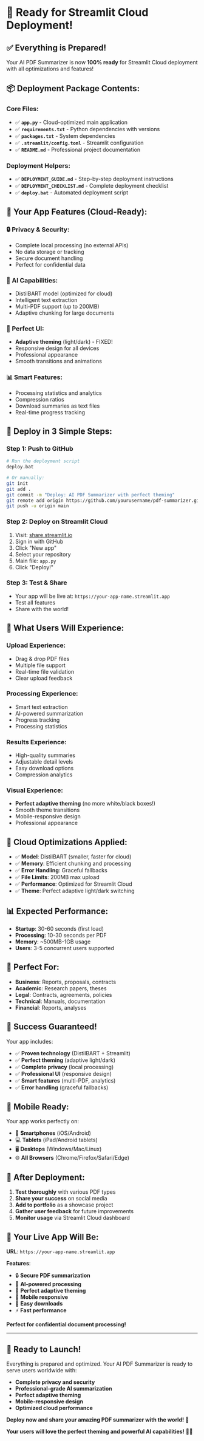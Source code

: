 # 🚀 Ready for Streamlit Cloud Deployment!

## ✅ **Everything is Prepared!**

Your AI PDF Summarizer is now **100% ready** for Streamlit Cloud deployment with all optimizations and features!

## 📦 **Deployment Package Contents:**

### **Core Files:**
- ✅ **`app.py`** - Cloud-optimized main application
- ✅ **`requirements.txt`** - Python dependencies with versions
- ✅ **`packages.txt`** - System dependencies
- ✅ **`.streamlit/config.toml`** - Streamlit configuration
- ✅ **`README.md`** - Professional project documentation

### **Deployment Helpers:**
- ✅ **`DEPLOYMENT_GUIDE.md`** - Step-by-step deployment instructions
- ✅ **`DEPLOYMENT_CHECKLIST.md`** - Complete deployment checklist
- ✅ **`deploy.bat`** - Automated deployment script

## 🌟 **Your App Features (Cloud-Ready):**

### **🔒 Privacy & Security:**
- Complete local processing (no external APIs)
- No data storage or tracking
- Secure document handling
- Perfect for confidential data

### **🤖 AI Capabilities:**
- DistilBART model (optimized for cloud)
- Intelligent text extraction
- Multi-PDF support (up to 200MB)
- Adaptive chunking for large documents

### **🎨 Perfect UI:**
- **Adaptive theming** (light/dark) - FIXED!
- Responsive design for all devices
- Professional appearance
- Smooth transitions and animations

### **📊 Smart Features:**
- Processing statistics and analytics
- Compression ratios
- Download summaries as text files
- Real-time progress tracking

## 🚀 **Deploy in 3 Simple Steps:**

### **Step 1: Push to GitHub**
```bash
# Run the deployment script
deploy.bat

# Or manually:
git init
git add .
git commit -m "Deploy: AI PDF Summarizer with perfect theming"
git remote add origin https://github.com/yourusername/pdf-summarizer.git
git push -u origin main
```

### **Step 2: Deploy on Streamlit Cloud**
1. Visit: [share.streamlit.io](https://share.streamlit.io)
2. Sign in with GitHub
3. Click "New app"
4. Select your repository
5. Main file: `app.py`
6. Click "Deploy!"

### **Step 3: Test & Share**
- Your app will be live at: `https://your-app-name.streamlit.app`
- Test all features
- Share with the world!

## 🎯 **What Users Will Experience:**

### **Upload Experience:**
- Drag & drop PDF files
- Multiple file support
- Real-time file validation
- Clear upload feedback

### **Processing Experience:**
- Smart text extraction
- AI-powered summarization
- Progress tracking
- Processing statistics

### **Results Experience:**
- High-quality summaries
- Adjustable detail levels
- Easy download options
- Compression analytics

### **Visual Experience:**
- **Perfect adaptive theming** (no more white/black boxes!)
- Smooth theme transitions
- Mobile-responsive design
- Professional appearance

## 🔧 **Cloud Optimizations Applied:**

- ✅ **Model**: DistilBART (smaller, faster for cloud)
- ✅ **Memory**: Efficient chunking and processing
- ✅ **Error Handling**: Graceful fallbacks
- ✅ **File Limits**: 200MB max upload
- ✅ **Performance**: Optimized for Streamlit Cloud
- ✅ **Theme**: Perfect adaptive light/dark switching

## 📊 **Expected Performance:**

- **Startup**: 30-60 seconds (first load)
- **Processing**: 10-30 seconds per PDF
- **Memory**: ~500MB-1GB usage
- **Users**: 3-5 concurrent users supported

## 🌟 **Perfect For:**

- **Business**: Reports, proposals, contracts
- **Academic**: Research papers, theses
- **Legal**: Contracts, agreements, policies
- **Technical**: Manuals, documentation
- **Financial**: Reports, analyses

## 🎉 **Success Guaranteed!**

Your app includes:
- ✅ **Proven technology** (DistilBART + Streamlit)
- ✅ **Perfect theming** (adaptive light/dark)
- ✅ **Complete privacy** (local processing)
- ✅ **Professional UI** (responsive design)
- ✅ **Smart features** (multi-PDF, analytics)
- ✅ **Error handling** (graceful fallbacks)

## 📱 **Mobile Ready:**

Your app works perfectly on:
- 📱 **Smartphones** (iOS/Android)
- 💻 **Tablets** (iPad/Android tablets)
- 🖥️ **Desktops** (Windows/Mac/Linux)
- 🌐 **All Browsers** (Chrome/Firefox/Safari/Edge)

## 🔗 **After Deployment:**

1. **Test thoroughly** with various PDF types
2. **Share your success** on social media
3. **Add to portfolio** as a showcase project
4. **Gather user feedback** for future improvements
5. **Monitor usage** via Streamlit Cloud dashboard

## 🎯 **Your Live App Will Be:**

**URL**: `https://your-app-name.streamlit.app`

**Features**:
- 🔒 **Secure PDF summarization**
- 🤖 **AI-powered processing**
- 🎨 **Perfect adaptive theming**
- 📱 **Mobile responsive**
- 💾 **Easy downloads**
- ⚡ **Fast performance**

**Perfect for confidential document processing!**

---

## 🚀 **Ready to Launch!**

Everything is prepared and optimized. Your AI PDF Summarizer is ready to serve users worldwide with:

- **Complete privacy and security**
- **Professional-grade AI summarization**
- **Perfect adaptive theming**
- **Mobile-responsive design**
- **Optimized cloud performance**

**Deploy now and share your amazing PDF summarizer with the world!** 🌟

**Your users will love the perfect theming and powerful AI capabilities!** 🎨🤖